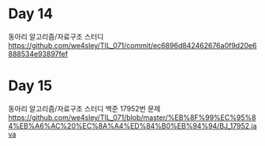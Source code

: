 # Day 14
동아리 알고리즘/자료구조 스터디
https://github.com/we4sley/TIL_071/commit/ec6896d842462676a0f9d20e6888534e93897fef

# Day 15
동아리 알고리즘/자료구조 스터디
백준 17952번 문제
https://github.com/we4sley/TIL_071/blob/master/%EB%8F%99%EC%95%84%EB%A6%AC%20%EC%8A%A4%ED%84%B0%EB%94%94/BJ_17952.java